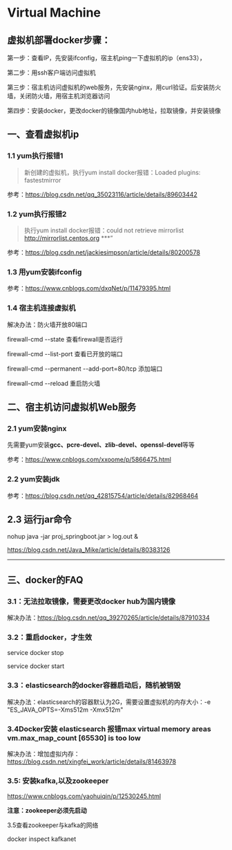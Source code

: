 # Virtual Machine

## 虚拟机部署docker步骤：

第一步：查看IP，先安装ifconfig，宿主机ping一下虚拟机的ip（ens33），

第二步：用ssh客户端访问虚拟机

第三步：宿主机访问虚拟机的web服务，先安装nginx，用curl验证。后安装防火墙，关闭防火墙，用宿主机浏览器访问

第四步：安装docker，更改docker的镜像国内hub地址，拉取镜像，并安装镜像



## 一、查看虚拟机ip

### 1.1 yum执行报错1

> 新创建的虚拟机，执行yum install docker报错：Loaded plugins: fastestmirror

参考：https://blog.csdn.net/qq_35023116/article/details/89603442



### 1.2 yum执行报错2

> 执行yum install docker报错：could not retrieve mirrorlist http://mirrorlist.centos.org ***”

参考：https://blog.csdn.net/jackiesimpson/article/details/80200578



### 1.3 用yum安装ifconfig

参考：https://www.cnblogs.com/dxqNet/p/11479395.html



### 1.4 宿主机连接虚拟机

解决办法：防火墙开放80端口

firewall-cmd --state  查看firewall是否运行

firewall-cmd --list-port  查看已开放的端口

firewall-cmd --permanent --add-port=80/tcp   添加端口

firewall-cmd --reload  重启防火墙



## 二、宿主机访问虚拟机Web服务

### 2.1 yum安装nginx

先需要yum安装**gcc、pcre-devel、zlib-devel、openssl-devel**等等

参考：https://www.cnblogs.com/xxoome/p/5866475.html



### 2.2 yum安装jdk

参考：https://blog.csdn.net/qq_42815754/article/details/82968464



## 2.3 运行jar命令

nohup java -jar proj_springboot.jar > log.out &

https://blog.csdn.net/Java_Mike/article/details/80383126



------



## 三、docker的FAQ

### 3.1：无法拉取镜像，需要更改docker hub为国内镜像

解决办法：https://blog.csdn.net/qq_39270265/article/details/87910334



### 3.2：重启docker，才生效

service docker stop     

service docker start



### 3.3：elasticsearch的docker容器启动后，随机被销毁

解决办法：elasticsearch的容器默认为2G，需要设置虚拟机的内存大小：-e "ES_JAVA_OPTS=-Xms512m -Xmx512m"



### 3.4Docker安装 elasticsearch 报错max virtual memory areas vm.max_map_count [65530] is too low

解决办法：增加虚拟内存：https://blog.csdn.net/xingfei_work/article/details/81463978





### 3.5: 安装kafka,以及zookeeper

https://www.cnblogs.com/yaohuiqin/p/12530245.html

**注意：zookeeper必须先启动**



3.5查看zookeeper与kafka的网络

docker inspect kafkanet